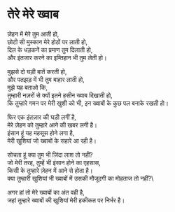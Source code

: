 # तेरे मेरे ख्वाब

ज़ेहन में मेरे तुम आती हो,\
छोटी सी मुस्कान मेरे होठों पर लाती हो,\
दिल के धड़कनें का प्रमाण तुम दिलाती हो,\
और इंतजार करने का इम्तिहान भी तुम लेती हो।

मुझसे दो घड़ी बातें करती हो,\
और पतझड़ में भी तुम बाहार लाती हो,\
मुझे यह बताओ कि,\
तुम्हारी नज़रों से क्यों इतने हसीन ख्वाब दिखाती हो,\
कि तुम्हारे गमन पर मेरी खुशी को भी, इन ख्वाबों के कुछ पल बनाके रखती हो।

फिर एक इंतज़ार की घड़ी लगीं है,\
मेरे ज़ेहन को तुम्हारे आने की खबर लगी है।\
इंसान हूं यह महसूस होने लगा है,\
मेरी खुशियां जो ख्वाबों के सहारे आ रही है।

सोचता हूं क्या तुम भी ज़िंदा लाश तो नहीं?\
जो मेरी तरह, तुम्हें भी इंसान होने का एहसास,\
किसी के तुम्हारे ज़ेहन में आने से होता है।\
क्या तुम्हारी खुशियां भी ख्वाबों में उसकी मौजूदगी का मोहताज तो नहीं?\

अगर हां तो मेरे ख्वाबों का अंत वही है, \
जहां तुम्हारे ख्वाबों की खुशियां मेरी हकीकत पर निर्भर है।